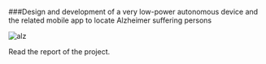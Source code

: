 ###Design and development of a very low-power autonomous device and the related mobile app to locate Alzheimer suffering persons

![alz](https://user-images.githubusercontent.com/25617530/60969659-c0ca1800-a328-11e9-9b1e-cff3f3b4b8d5.PNG)

Read the report of the project.
